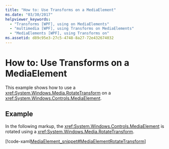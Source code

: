 ```yaml
---
title: "How to: Use Transforms on a MediaElement"
ms.date: "03/30/2017"
helpviewer_keywords: 
  - "Transforms [WPF], using on MediaElements"
  - "multimedia [WPF], using Transforms on MediaElements"
  - "MediaElements [WPF], using Transforms on"
ms.assetid: d89c95e3-27c5-4748-8a27-72e432674032
---
```

# How to: Use Transforms on a MediaElement
This example shows how to use a <xref:System.Windows.Media.RotateTransform> on a <xref:System.Windows.Controls.MediaElement>.  
  
## Example  
 In the following markup, the <xref:System.Windows.Controls.MediaElement> is rotated using a <xref:System.Windows.Media.RotateTransform>.  
  
 [!code-xaml[MediaElement_snippet#MediaElementRotateTransform](~/samples/snippets/csharp/VS_Snippets_Wpf/MediaElement_snippet/CSharp/TransformExample.xaml#mediaelementrotatetransform)]

